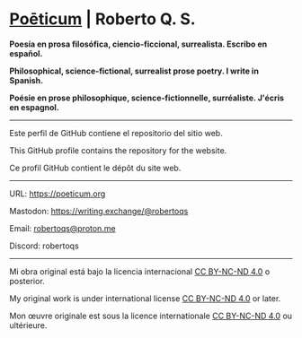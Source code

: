 # [Poēticum](https://poeticum.org) | Roberto Q. S.

**Poesía en prosa filosófica, ciencio-ficcional, surrealista. Escribo en español.**

**Philosophical, science-fictional, surrealist prose poetry. I write in Spanish.**

**Poésie en prose philosophique, science-fictionnelle, surréaliste. J'écris en espagnol.**

---

Este perfil de GitHub contiene el repositorio del sitio web.

This GitHub profile contains the repository for the website.

Ce profil GitHub contient le dépôt du site web.

---

URL: https://poeticum.org

Mastodon: https://writing.exchange/@robertoqs

Email: robertoqs@proton.me

Discord: robertoqs

---

Mi obra original está bajo la licencia internacional [CC BY-NC-ND 4.0](https://creativecommons.org/licenses/by-nc-nd/4.0/deed.es) o posterior.

My original work is under international license [CC BY-NC-ND 4.0](https://creativecommons.org/licenses/by-nc-nd/4.0/deed.en) or later.

Mon œuvre originale est sous la licence internationale [CC BY-NC-ND 4.0](https://creativecommons.org/licenses/by-nc-nd/4.0/deed.fr) ou ultérieure.
